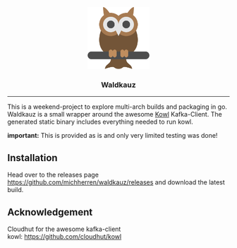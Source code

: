 <p align="center">
  <img alt="Waldkauz Logo" src="icon/icon.png" height="140" />
  <h3 align="center">Waldkauz</h3>
</p>

---

This is a weekend-project to explore multi-arch builds and packaging in go. Waldkauz is a small wrapper around the awesome [Kowl](https://github.com/cloudhut/kowl) Kafka-Client. The generated static binary includes everything needed to run kowl.

**important:** This is provided as is and only very limited testing was done!

## Installation
Head over to the releases page https://github.com/michherren/waldkauz/releases and download the latest build.

## Acknowledgement
Cloudhut for the awesome kafka-client kowl: https://github.com/cloudhut/kowl
